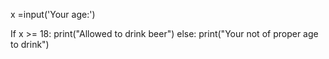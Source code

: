 x =input('Your age:')
 
If x >= 18:
 print("Allowed to drink beer")
else:
 print("Your not of proper age to drink")
